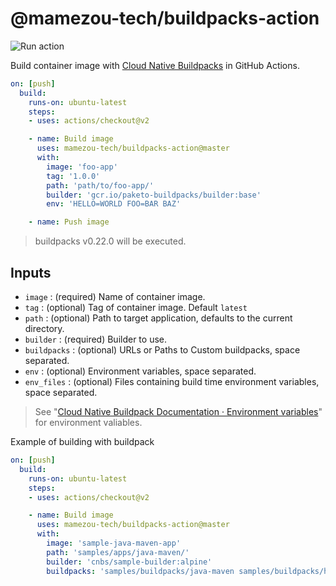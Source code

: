 # @mamezou-tech/buildpacks-action

![Run action](https://github.com/mamezou-tech/buildpacks-action/workflows/Run%20action/badge.svg)

Build container image with [Cloud Native Buildpacks](https://buildpacks.io) in GitHub Actions.

```yaml
on: [push]
  build:
    runs-on: ubuntu-latest
    steps:
    - uses: actions/checkout@v2

    - name: Build image
      uses: mamezou-tech/buildpacks-action@master
      with:
        image: 'foo-app'
        tag: '1.0.0'
        path: 'path/to/foo-app/'
        builder: 'gcr.io/paketo-buildpacks/builder:base'
        env: 'HELLO=WORLD FOO=BAR BAZ'

    - name: Push image
```

> buildpacks v0.22.0 will be executed.

## Inputs
- `image` : (required) Name of container image.
- `tag` : (optional) Tag of container image. Default `latest`
- `path` : (optional) Path to target application, defaults to the current directory.
- `builder` : (required) Builder to use.
- `buildpacks` : (optional) URLs or Paths to Custom buildpacks, space separated.
- `env` : (optional) Environment variables, space separated.
- `env_files` : (optional) Files containing build time environment variables, space separated.

> See "[Cloud Native Buildpack Documentation · Environment variables](https://buildpacks.io/docs/app-developer-guide/environment-variables/)" for environment valiables.


Example of building with buildpack

```yaml
on: [push]
  build:
    runs-on: ubuntu-latest
    steps:
    - uses: actions/checkout@v2

    - name: Build image
      uses: mamezou-tech/buildpacks-action@master
      with:
        image: 'sample-java-maven-app'
        path: 'samples/apps/java-maven/'
        builder: 'cnbs/sample-builder:alpine'
        buildpacks: 'samples/buildpacks/java-maven samples/buildpacks/hello-processes/ cnbs/sample-package:hello-universe'
```
